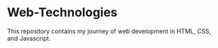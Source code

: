 # Web-Technologies
This repository contains my journey of web development in HTML, CSS, and Javascript.
